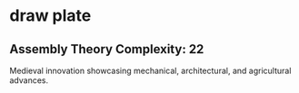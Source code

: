 # draw plate

## Assembly Theory Complexity: 22
Medieval innovation showcasing mechanical, architectural, and agricultural advances.

